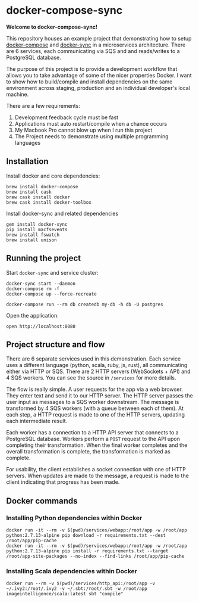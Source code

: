 # docker-compose-sync

**Welcome to docker-compose-sync!**

This repository houses an example project that demonstrating how to setup [docker-compose](https://docs.docker.com/compose/) and [docker-sync](http://docker-sync.io/) in a microservices architecture. There are 6 services, each communicating via SQS and and reads/writes to a PostgreSQL database.

The purpose of this project is to provide a development workflow that allows you to take advantage of some of the nicer properties Docker. I want to show how to build/compile and install dependencies on the same environment across staging, production and an individual developer's local machine.

There are a few requirements:

1. Development feedback cycle must be fast
1. Applications must auto restart/compile when a chance occurs
1. My Macbook Pro cannot blow up when I run this project
1. The Project needs to demonstrate using multiple programming languages

## Installation

Install docker and core dependencies:

```
brew install docker-compose
brew install cask
brew cask install docker
brew cask install docker-toolbox
```

Install docker-sync and related dependencies

```
gem install docker-sync
pip install macfsevents
brew install fswatch
brew install unison
```

## Running the project

Start `docker-sync` and service cluster:

```
docker-sync start --daemon
docker-compose rm -f
docker-compose up --force-recreate
```

```
docker-compose run --rm db createdb my-db -h db -U postgres
```

Open the application:

```
open http://localhost:8080
```

## Project structure and flow

There are 6 separate services used in this demonstration. Each service uses a different language (python, scala, ruby, js, rust), all communicating either via HTTP or SQS. There are 2 HTTP servers (WebSockets + API) and 4 SQS workers. You can see the source in `/services` for more details.

The flow is really simple. A user requests for the app via a web browser. They enter text and send it to our HTTP server. The HTTP server passes the user input as messages to a SQS worker downstream. The message is transformed by 4 SQS workers (with a queue between each of them). At each step, a HTTP request is made to one of the HTTP servers, updating each intermediate result.

Each worker has a connection to a HTTP API server that connects to a PostgreSQL database. Workers perform a `POST` request to the API upon completing their transformation. When the final worker completes and the overall transformation is complete, the transformation is marked as complete.

For usability, the client establishes a socket connection with one of HTTP servers. When updates are made to the message, a request is made to the client indicating that progress has been made.

## Docker commands

### Installing Python dependencies within Docker

```
docker run -it --rm -v $(pwd)/services/webapp:/root/app -w /root/app python:2.7.13-alpine pip download -r requirements.txt --dest /root/app/pip-cache
docker run -it --rm -v $(pwd)/services/webapp:/root/app -w /root/app python:2.7.13-alpine pip install -r requirements.txt --target /root/app-site-packages --no-index --find-links /root/app/pip-cache
```

### Installing Scala dependencies within Docker

```
docker run --rm -v $(pwd)/services/http_api:/root/app -v ~/.ivy2:/root/.ivy2 -v ~/.sbt:/root/.sbt -w /root/app imageintelligence/scala:latest sbt "compile"
```
